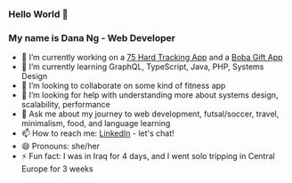 ### Hello World 👋

### My name is Dana Ng - Web Developer

- 🔭 I’m currently working on a [75 Hard Tracking App](https://gallant-hawking-256e81.netlify.app/) and a [Boba Gift App](https://infallible-minsky-364aa6.netlify.app/)
- 🌱 I’m currently learning GraphQL, TypeScript, Java, PHP, Systems Design 
- 👯 I’m looking to collaborate on some kind of fitness app
- 🤔 I’m looking for help with understanding more about systems design, scalability, performance
- 💬 Ask me about my journey to web development, futsal/soccer, travel, minimalism, food, and language learning
- 📫 How to reach me: [LinkedIn](https://www.linkedin.com/in/danafng/) - let's chat!
- 😄 Pronouns: she/her
- ⚡ Fun fact: I was in Iraq for 4 days, and I went solo tripping in Central Europe for 3 weeks
